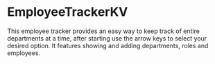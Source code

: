 # EmployeeTrackerKV
This employee tracker provides an easy way to keep track of entire departments at a time, after starting use the arrow keys to select your desired option. It features showing and adding departments, roles and employees.
